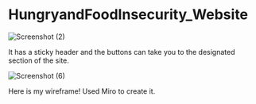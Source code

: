 # HungryandFoodInsecurity_Website


![Screenshot (2)](https://cdn.glitch.global/5c7ca3ef-c03f-4de1-bb14-0fe15ebc27ab/3421c903-6842-45b2-a40a-b7ededb86cf9.Screenshot%20(4).png?v=1672868506495)

It has a sticky header and the buttons can take you to the designated section of the site.

![Screenshot (6)](https://user-images.githubusercontent.com/102266055/211097773-7d2bde8c-7837-4245-8650-e28537bb6c21.png)

Here is my wireframe! Used Miro to create it.
